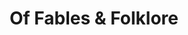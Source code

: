 ---
title: Of Fables & Folklore
tags: [Tarot, Charity, Folklore]
style: fill
color: warning
description: Using `git reflog` and `git reset` to save your code.
---
